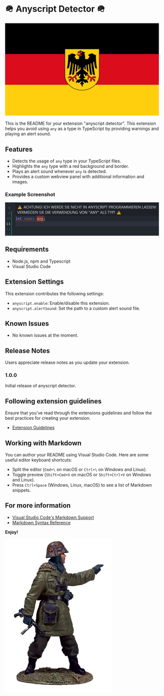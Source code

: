 # 🪖 Anyscript Detector 🪖

![example](assets/dutch_flag.webp)

This is the README for your extension "anyscript detector". This extension helps you avoid using `any` as a type in TypeScript by providing warnings and playing an alert sound.

## Features

- Detects the usage of `any` type in your TypeScript files.
- Highlights the `any` type with a red background and border.
- Plays an alert sound whenever `any` is detected.
- Provides a custom webview panel with additional information and images.

### Example Screenshot
![example](assets/Screenshot_1.png)

## Requirements

- Node.js, npm and Typescript
- Visual Studio Code

## Extension Settings

This extension contributes the following settings:

* `anyscript.enable`: Enable/disable this extension.
* `anyscript.alertSound`: Set the path to a custom alert sound file.

## Known Issues

- No known issues at the moment.

## Release Notes

Users appreciate release notes as you update your extension.

### 1.0.0

Initial release of anyscript detector.

## Following extension guidelines

Ensure that you've read through the extensions guidelines and follow the best practices for creating your extension.

* [Extension Guidelines](https://code.visualstudio.com/api/references/extension-guidelines)

## Working with Markdown

You can author your README using Visual Studio Code. Here are some useful editor keyboard shortcuts:

* Split the editor (`Cmd+\` on macOS or `Ctrl+\` on Windows and Linux).
* Toggle preview (`Shift+Cmd+V` on macOS or `Shift+Ctrl+V` on Windows and Linux).
* Press `Ctrl+Space` (Windows, Linux, macOS) to see a list of Markdown snippets.

## For more information

* [Visual Studio Code's Markdown Support](http://code.visualstudio.com/docs/languages/markdown)
* [Markdown Syntax Reference](https://help.github.com/articles/markdown-basics/)

**Enjoy!**

![example](assets/german_soldier.webp)